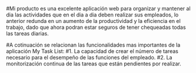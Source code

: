 #Mi producto es una excelente aplicación web para organizar y mantener al dia las actividades que en el dia a dia deben realizar sus empleados, lo anterior redunda en un aumento de la productividad y la eficiencia en el trabajo, dado que ahora podran estar seguros de tener chequeadas todas las tareas diarias.

#A cotinuación se relacionan las funcionalidades mas importantes de la aplicación My Task List:
#1. La capacidad de crear el número de tareas necesario para el desempeño de las funciones del empleado.
#2. La monitorización continua de las tareas que están pendientes por realizar.

